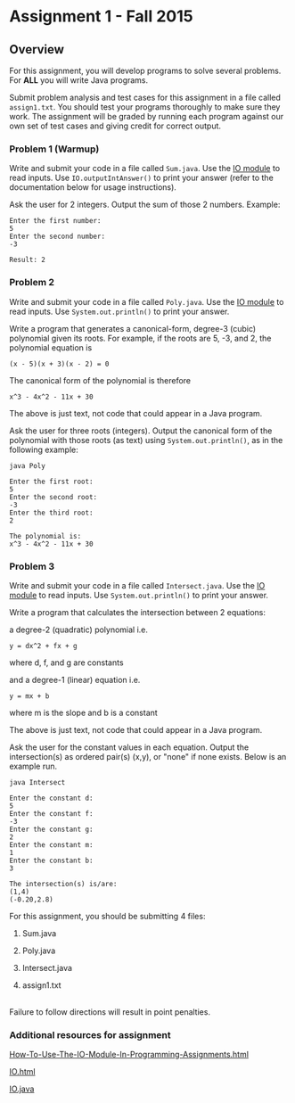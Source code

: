 # Assignment 1 - Fall 2015

## Overview

For this assignment, you will develop programs to solve several problems. For **ALL** you will write Java programs.

Submit problem analysis and test cases for this assignment in a file called `assign1.txt`. You should test your programs thoroughly to make sure they work. The assignment will be graded by running each program against our own set of test cases and giving credit for correct output.

### Problem 1 (Warmup)

Write and submit your code in a file called `Sum.java`. Use the [IO module](Resources/IO/IO.java) to read inputs. Use `IO.outputIntAnswer()` to print your answer (refer to the documentation below for usage instructions).

Ask the user for 2 integers. Output the sum of those 2 numbers. Example:
```
Enter the first number:
5
Enter the second number:
-3

Result: 2
```

### Problem 2

Write and submit your code in a file called `Poly.java`. Use the [IO module](Resources/IO/IO.java) to read inputs. Use `System.out.println()` to print your answer.

Write a program that generates a canonical-form, degree-3 (cubic) polynomial given its roots. For example, if the roots are 5, -3, and 2, the polynomial equation is

```
(x - 5)(x + 3)(x - 2) = 0
```

The canonical form of the polynomial is therefore

```
x^3 - 4x^2 - 11x + 30
```

The above is just text, not code that could appear in a Java program.

Ask the user for three roots (integers). Output the canonical form of the polynomial with those roots (as text) using `System.out.println()`, as in the following example:

```
java Poly

Enter the first root:
5
Enter the second root:
-3
Enter the third root:
2

The polynomial is:
x^3 - 4x^2 - 11x + 30
```

### Problem 3

Write and submit your code in a file called `Intersect.java`. Use the [IO module](Resources/IO/IO.java) to read inputs. Use `System.out.println()` to print your answer.

Write a program that calculates the intersection between 2 equations:

a degree-2 (quadratic) polynomial i.e.  

```
y = dx^2 + fx + g
```

where d, f, and g are constants

and a degree-1 (linear) equation i.e.

```
y = mx + b
```

where m is the slope and b is a constant

The above is just text, not code that could appear in a Java program.

Ask the user for the constant values in each equation. Output the intersection(s) as ordered pair(s) (x,y), or "none" if none exists. Below is an example run.

```
java Intersect

Enter the constant d:
5
Enter the constant f:
-3
Enter the constant g:
2
Enter the constant m:
1
Enter the constant b:
3

The intersection(s) is/are:
(1,4)
(-0.20,2.8)
```

For this assignment, you should be submitting 4 files:

1. Sum.java


2. Poly.java


3. Intersect.java


4. assign1.txt

<br>
Failure to follow directions will result in point penalties.

### Additional resources for assignment
[How-To-Use-The-IO-Module-In-Programming-Assignments.html](CS111-Rutgers/Resources/IO/How-To-Use-The-IO-Module-In-Programming-Assignments.html)

[IO.html](CS111-Rutgers/Resources/IO/IO.html)

[IO.java](CS111-Rutgers/Resources/IO/IO.java)
